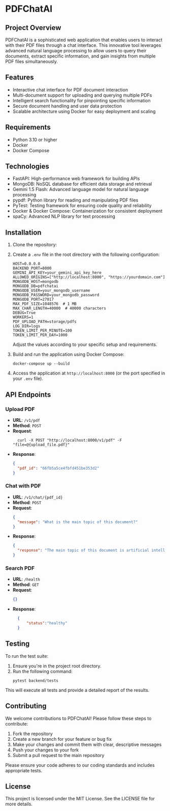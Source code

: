 # PDFChatAI

## Project Overview

PDFChatAI is a sophisticated web application that enables users to interact with their PDF files through a chat interface. This innovative tool leverages advanced natural language processing to allow users to query their documents, extract specific information, and gain insights from multiple PDF files simultaneously.

## Features

- Interactive chat interface for PDF document interaction
- Multi-document support for uploading and querying multiple PDFs
- Intelligent search functionality for pinpointing specific information
- Secure document handling and user data protection
- Scalable architecture using Docker for easy deployment and scaling

## Requirements

- Python 3.10 or higher
- Docker
- Docker Compose

## Technologies

- FastAPI: High-performance web framework for building APIs
- MongoDB: NoSQL database for efficient data storage and retrieval
- Gemini 1.5 Flash: Advanced language model for natural language processing
- pypdf: Python library for reading and manipulating PDF files
- PyTest: Testing framework for ensuring code quality and reliability
- Docker & Docker Compose: Containerization for consistent deployment
- spaCy: Advanced NLP library for text processing

## Installation

1. Clone the repository:

2. Create a `.env` file in the root directory with the following configuration:
   ```
   HOST=0.0.0.0
   BACKEND_PORT=8000
   GEMINI_API_KEY=your_gemini_api_key_here
   ALLOWED_ORIGINS=["http://localhost:8000", "https://yourdomain.com"]
   MONGODB_HOST=mongodb
   MONGODB_DB=pdfchatai
   MONGODB_USER=your_mongodb_username
   MONGODB_PASSWORD=your_mongodb_password
   MONGODB_PORT=27017
   MAX_PDF_SIZE=1048576  # 1 MB
   MAX_CHAR_LENGTH=40000  # 40000 characters
   DEBUG=True
   WORKERS=1
   PDF_UPLOAD_PATH=storage/pdfs
   LOG_DIR=logs
   TOKEN_LIMIT_PER_MINUTE=100
   TOKEN_LIMIT_PER_DAY=1000
   ```
   Adjust the values according to your specific setup and requirements.

3. Build and run the application using Docker Compose:
   ```
   docker-compose up --build
   ```

4. Access the application at `http://localhost:8000` (or the port specified in your `.env` file).

## API Endpoints

### Upload PDF
- **URL**: `/v1/pdf`
- **Method**: `POST`
- **Request**:
  ```
    curl -X POST "http://localhost:8000/v1/pdf" -F "file=@{upload_file.pdf}"
  ```
- **Response**:
  ```json
  {
    "pdf_id": "66fb5a5ce4fbfd451be353d2"
  }
  ```

### Chat with PDF
- **URL**: `/v1/chat/{pdf_id}`
- **Method**: `POST`
- **Request**:
  ```json
  {
    "message": "What is the main topic of this document?"
  }
  ```
- **Response**:
  ```json
  {
    "response": "The main topic of this document is artificial intelligence and its applications in document analysis."
  }
  ```

### Search PDF
- **URL**: `/health`
- **Method**: `GET`
- **Request**:
  ```json
  {}
  ```
- **Response**:
  ```json
    {
        "status":"healthy"
    }
  ```

## Testing

To run the test suite:

1. Ensure you're in the project root directory.
2. Run the following command:
   ```
   pytest backend/tests
   ```

This will execute all tests and provide a detailed report of the results.

## Contributing

We welcome contributions to PDFChatAI! Please follow these steps to contribute:

1. Fork the repository
2. Create a new branch for your feature or bug fix
3. Make your changes and commit them with clear, descriptive messages
4. Push your changes to your fork
5. Submit a pull request to the main repository

Please ensure your code adheres to our coding standards and includes appropriate tests.

## License

This project is licensed under the MIT License. See the LICENSE file for more details.
